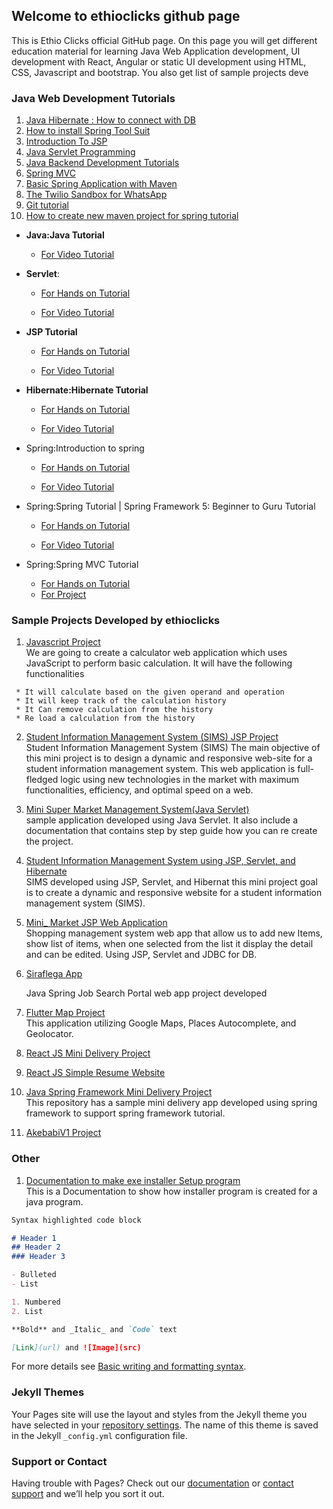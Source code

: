 ## Welcome to ethioclicks github page

This is Ethio Clicks official GitHub page. On this page you will get different education material for learning Java Web Application development, UI development with React, Angular or static UI development using HTML, CSS, Javascript and bootstrap. You also get list of sample projects deve

### Java Web Development Tutorials

1.  [Java Hibernate : How to connect with DB](https://github.com/ethioclicks/Java-Web-Development-Tutorials/blob/main/Hibernate.md)
2.  [How to install Spring Tool Suit](https://github.com/ethioclicks/Java-Web-Development-Tutorials/blob/main/Introduction_To_Spring_Framework.md)
3.  [Introduction To JSP](https://github.com/ethioclicks/Java-Web-Development-Tutorials/blob/main/Introduction_to_JSP.md)
4.  [Java Servlet Programming](https://github.com/ethioclicks/Java-Web-Development-Tutorials/blob/main/JavaServlet.md)
5.  [Java Backend Development Tutorials](https://github.com/ethioclicks/Java-Web-Development-Tutorials/blob/main/README.md)
6.  [Spring MVC](https://github.com/ethioclicks/Java-Web-Development-Tutorials/blob/main/Spring-MVC.md)
7.  [Basic Spring Application with Maven](https://github.com/ethioclicks/Java-Web-Development-Tutorials/blob/main/Spring.md)
8.  [The Twilio Sandbox for WhatsApp](https://github.com/ethioclicks/Java-Web-Development-Tutorials/blob/main/TwilioDoc.md)
9.  [Git tutorial](https://github.com/ethioclicks/Java-Web-Development-Tutorials/blob/main/git-tutorial.md)
10.  [How to create new maven project for spring tutorial](https://github.com/ethioclicks/Java-Web-Development-Tutorials/blob/main/~WRL2196.tmp)


* **Java:Java Tutorial** 
    * [For Video Tutorial](https://github.com/ethioclicks/Java-Web-Development-Tutorials/blob/main/JavaServlet.md)

* **Servlet**: 

   * [For Hands on Tutorial](https://github.com/ethioclicks/Java-Web-Development-Tutorials/blob/main/JavaServlet.md)

   * [For Video Tutorial](https://www.youtube.com/watch?v=FYe-keLCCG8&list=PLfUANuySIYNNkjgCHEFYbcND_ilAmf1it)


* **JSP Tutorial**
   * [For Hands on Tutorial](https://github.com/ethioclicks/Java-Web-Development-Tutorials/blob/main/Introduction_to_JSP.md)

   * [For Video Tutorial](https://www.youtube.com/watch?v=65VOvRu1v2g&list=PLfUANuySIYNMFFWkjqqd6toygvbVTfwyU)

* **Hibernate:Hibernate Tutorial**
    * [For Hands on Tutorial](https://github.com/ethioclicks/Java-Web-Development-Tutorials/blob/main/Hibernate.md)

   * [For Video Tutorial](https://www.youtube.com/watch?v=Jf0mAD3mbiw&list=PLfUANuySIYNO7dmckkcSOQY1PepmwdssE)

* Spring:Introduction to spring 

   * [For Hands on Tutorial](https://github.com/ethioclicks/Java-Web-Development-Tutorials/blob/main/Introduction_To_Spring_Framework.md)

   * [For Video Tutorial](https://www.youtube.com/watch?v=xdDc1F1nVhQ&list=PLfUANuySIYNP3rw-EuN_Onmmnx0V60wfW)

* Spring:Spring Tutorial | Spring Framework 5: Beginner to Guru Tutorial

   * [For Hands on Tutorial](https://github.com/ethioclicks/Java-Web-Development-Tutorials/blob/main/Spring.md)

   * [For Video Tutorial](https://www.youtube.com/watch?v=xdDc1F1nVhQ&list=PLfUANuySIYNP3rw-EuN_Onmmnx0V60wfW)

* Spring:Spring MVC Tutorial

   * [For Hands on Tutorial](https://github.com/ethioclicks/Java-Web-Development-Tutorials/blob/main/Spring-MVC.md)
   * [For Project](https://github.com/ethioclicks/mini-delivery-app)

### Sample Projects Developed by ethioclicks
1.  [Javascript Project](https://github.com/ethioclicks/javascripttutorial/blob/main/README.md) <br />
   We are going to create a calculator web application which uses JavaScript to perform basic calculation. It will have the following functionalities <br />
  ``` * Accept valid operand and operation.
   * It will calculate based on the given operand and operation
   * It will keep track of the calculation history
   * It Can remove calculation from the history
   * Re load a calculation from the history
```

2. [Student Information Management System (SIMS) JSP Project](https://github.com/ethioclicks/JSPproject/blob/main/README.md)  <br />
   Student Information Management System (SIMS)
  The main objective of this mini project is to design a dynamic and responsive web-site for a student information management system. This web application is full-   fledged logic using new technologies in the market with maximum functionalities, efficiency, and optimal speed on a web.
 
3. [Mini Super Market Management System(Java Servlet)](https://github.com/ethioclicks/JavaServletSampleProject/blob/main/README.md) <br /> 
   sample application developed using Java Servlet. It also include a documentation that contains step by step guide how you can re create the project.
 
4. [Student Information Management System using JSP, Servlet, and Hibernate](https://github.com/ethioclicks/JSPwithHibernate/blob/main/README.md) <br />
  SIMS developed using JSP, Servlet, and Hibernat this mini project goal is to create a dynamic and responsive website for a student information management system (SIMS).
5. [Mini_ Market JSP Web Application](https://github.com/ethioclicks/Mimi_Market_JSP_App/blob/main/README.md) <br />
   Shopping management system web app that allow us to add new Items, show list of items, when one selected from the list it display the detail and can be edited. Using JSP, Servlet and JDBC for DB.

6. [Siraflega App](https://github.com/ethioclicks/siraflega_app/blob/main/README.md) <br />

   Java Spring Job Search Portal web app project developed
7. [Flutter Map Project](https://github.com/ethioclicks/map/blob/main/README.md) <br />
   This application utilizing Google Maps, Places Autocomplete, and Geolocator.
  
8. [React JS Mini Delivery Project](https://github.com/ethioclicks/delivery-mini-app/blob/main/README.md)
9. [React JS Simple Resume Website](https://github.com/ethioclicks/ethio-cv/blob/main/README.md)
10. [Java Spring Framework Mini Delivery Project](https://github.com/ethioclicks/mini-delivery-app/blob/main/README.md) <br />
 This repository has a sample mini delivery app developed using spring framework to support spring framework tutorial.
10. [AkebabiV1 Project](https://github.com/ethioclicks/AkebabiV1)
 
 
 ### Other 
 1. [Documentation to make exe installer Setup program](https://github.com/ethioclicks/setup/blob/main/README.md) <br />
   This is a Documentation to show how installer program is created for a java program.
 
 
```markdown
Syntax highlighted code block

# Header 1
## Header 2
### Header 3

- Bulleted
- List

1. Numbered
2. List

**Bold** and _Italic_ and `Code` text

[Link](url) and ![Image](src)
```

For more details see [Basic writing and formatting syntax](https://docs.github.com/en/github/writing-on-github/getting-started-with-writing-and-formatting-on-github/basic-writing-and-formatting-syntax).

### Jekyll Themes

Your Pages site will use the layout and styles from the Jekyll theme you have selected in your [repository settings](https://github.com/ethioclicks/ethioclicks.github.io/settings/pages). The name of this theme is saved in the Jekyll `_config.yml` configuration file.

### Support or Contact

Having trouble with Pages? Check out our [documentation](https://docs.github.com/categories/github-pages-basics/) or [contact support](https://support.github.com/contact) and we’ll help you sort it out.
